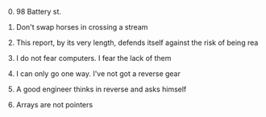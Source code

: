 0. 98 Battery st.
1. Don't swap horses in crossing a stream
2. This report, by its very length, defends itself against the risk of being rea
3. I do not fear computers. I fear the lack of them
4. I can only go one way. I've not got a reverse gear
5. A good engineer thinks in reverse and asks himself

8. Arrays are not pointers
